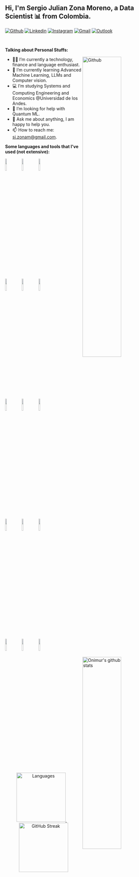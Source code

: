 <!-- Your title -->
## Hi, I'm Sergio Julian Zona Moreno, a Data Scientist 📊 from Colombia.

<!-- Your badges
You can use the website to generate badges: https://shields.io/
-->

[![Github](https://img.shields.io/badge/-Github-000?style=flat&logo=Github&logoColor=white)](https://github.com/SergioZona)
[![Linkedin](https://img.shields.io/badge/-LinkedIn-blue?style=flat&logo=Linkedin&logoColor=white)](https://www.linkedin.com/in/sergio-julian-zona-moreno/)
[![Instagram](https://img.shields.io/badge/-Instagram-5B42C4?style=flat&labelColor=5B42C4&logo=instagram&logoColor=white)](https://www.instagram.com/sj.zonam/)
[![Gmail](https://img.shields.io/badge/-Gmail-c14438?style=flat&logo=Gmail&logoColor=white)](mailto:sj.zonam@gmail.com)
[![Outlook](https://img.shields.io/badge/-Outlook-0078D4?style=flat&logo=Microsoft-Outlook&logoColor=white)](mailto:sj.zona@uniandes.edu.co)

&nbsp;

<!-- Talking about you -->
**Talking about Personal Stuffs:**

<!-- Any image aligned to the right. Beware the width -->
<img width="50%" align="right" alt="Github" src="https://img.freepik.com/free-photo/professional-programmer-working-late-dark-office_1098-18705.jpg?t=st=1654467317~exp=1654467917~hmac=19c56059047de50ff933ce5340bac0748a5ffa8ed039b61841b3b44f43c6c943&w=826" />

- 🙎🏻‍ I’m currently a technology, finance and language enthusiast.
- 🌱 I’m currently learning Advanced Machine Learning, LLMs and Computer vision.
- 💻 I’m studying Systems and Computing Engineering and Economics @Universidad de los Andes.
- 🤔 I’m looking for help with Quantum ML.
- 💬 Ask me about anything, I am happy to help you.
- 📫 How to reach me: sj.zonam@gmail.com.

**Some languages and tools that I've used (not extensive):** 

<!-- Your github readme stats
You can use this api: https://github.com/anuraghazra/github-readme-stats
-->
<p>
  <a href="https://github.com/onimur/handle-path-oz">
    <img width="50%" align="right" height="40%" alt="Onimur's github stats" src="https://github-readme-stats.vercel.app/api?username=SergioZona&show_icons=true&hide_border=true" />
  </a>
  
  <!-- Your languages and tools. Be careful with the alignment. 
  You can use this sites to get logos: https://www.vectorlogo.zone or https://simpleicons.org/
  -->
  <code><img width="10%" src="https://www.vectorlogo.zone/logos/python/python-ar21.svg"></code>
  <code><img width="10%" src="https://www.vectorlogo.zone/logos/tensorflow/tensorflow-ar21.svg"></code>
  <code><img width="10%" src="https://upload.wikimedia.org/wikipedia/commons/thumb/0/05/Scikit_learn_logo_small.svg/1920px-Scikit_learn_logo_small.svg.png"></code>
  <br />
  <code><img width="10%" src="https://upload.wikimedia.org/wikipedia/commons/thumb/d/d0/RStudio_logo_flat.svg/1920px-RStudio_logo_flat.svg.png"></code>
  <code><img width="10%" src="https://upload.wikimedia.org/wikipedia/commons/7/79/Stata_logo_med_blue.png"></code>
  <code><img width="10%" src="https://www.vectorlogo.zone/logos/opencv/opencv-ar21.svg"></code>
  <br />
  <code><img width="10%" src="https://www.vectorlogo.zone/logos/microsoft_powerbi/microsoft_powerbi-ar21.svg"></code>
  <code><img width="10%" src="https://i0.wp.com/chatgptspanish.org/wp-content/uploads/2023/06/chatgpt-icon-logo.png?fit=2000%2C588&ssl=1"></code>
  <code><img width="10%" src="https://www.gams.com/img/gams_logo.svg"></code>
  <br />
  <code><img width="10%" src="https://www.vectorlogo.zone/logos/java/java-ar21.svg"></code>
  <code><img width="10%" src="https://www.vectorlogo.zone/logos/javascript/javascript-ar21.svg"></code>
  <code><img width="10%" src="https://www.vectorlogo.zone/logos/reactjs/reactjs-ar21.svg"></code>
  <br />
  <code><img width="10%" src="https://www.vectorlogo.zone/logos/nodejs/nodejs-horizontal.svg"></code>
  <code><img width="10%" src="https://www.vectorlogo.zone/logos/mongodb/mongodb-ar21.svg"></code>
  <code><img width="10%" src="https://www.vectorlogo.zone/logos/visualstudio_code/visualstudio_code-ar21.svg"></code>
</p>

<br />

<p align="center">
  <a href="https://github.com/SergioZona/github-readme-stats">
    <img src="https://github-readme-stats.vercel.app/api/top-langs/?username=SergioZona&layout=compact&theme=github" alt="Languages" height="160" />
  </a>&nbsp;&nbsp;&nbsp;
  <a href="https://git.io/streak-stats">
    <img src="https://github-readme-streak-stats.herokuapp.com?user=SergioZona&theme=github-light&date_format=M%20j%5B%2C%20Y%5D" alt="GitHub Streak" height="160" />
  </a>
</p>


